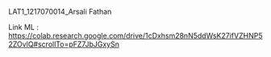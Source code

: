 LAT1_1217070014_Arsali Fathan

Link ML : https://colab.research.google.com/drive/1cDxhsm28nN5ddWsK27ifVZHNP52ZOvlQ#scrollTo=pFZ7JbJGxySn
